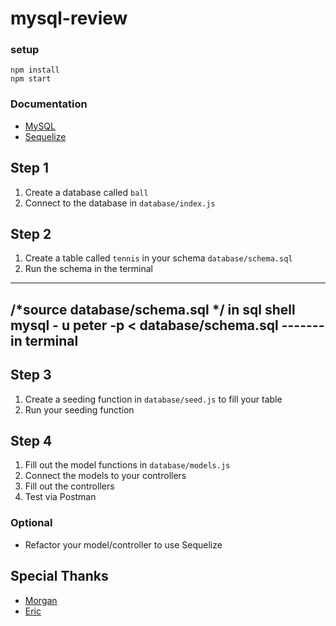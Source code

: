 # mysql-review

### setup
```
npm install
npm start
```

### Documentation
* [MySQL](https://github.com/mysqljs/mysql)
* [Sequelize](https://sequelize.org/master/manual/getting-started)

## Step 1
1. Create a database called `ball`
1. Connect to the database in `database/index.js`

## Step 2
1. Create a table called `tennis` in your schema `database/schema.sql`
1. Run the schema in the terminal
-----------------------------------
/*source database/schema.sql */ in sql shell
mysql - u peter -p < database/schema.sql ------- in terminal
-----------------------------

## Step 3
1. Create a seeding function in `database/seed.js` to fill your table
1. Run your seeding function

## Step 4
1. Fill out the model functions in `database/models.js`
1. Connect the models to your controllers 
1. Fill out the controllers
1. Test via Postman

### Optional
* Refactor your model/controller to use Sequelize

## Special Thanks
* [Morgan](https://github.com/morganjunlin)
* [Eric](https://github.com/erikgrubbs)
